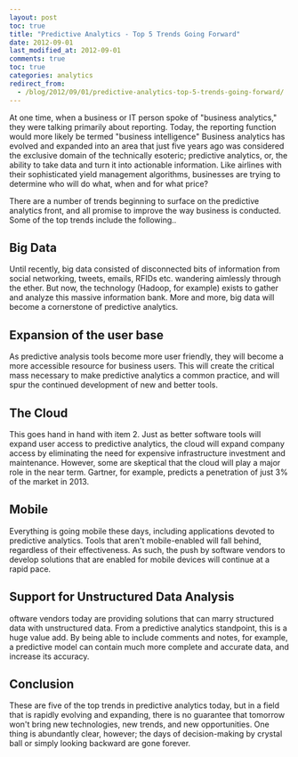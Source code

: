 ```yaml
---
layout: post
toc: true
title: "Predictive Analytics - Top 5 Trends Going Forward"
date: 2012-09-01
last_modified_at: 2012-09-01
comments: true
toc: true
categories: analytics
redirect_from:
  - /blog/2012/09/01/predictive-analytics-top-5-trends-going-forward/
---
```


At one time, when a business or IT person spoke of "business analytics," they were talking primarily about reporting. Today, the reporting function would more likely be termed "business intelligence"  Business analytics has evolved and expanded into an area that just five years ago was considered the exclusive domain of the technically esoteric; predictive analytics, or, the ability to take data and turn it into actionable information.  Like airlines with their sophisticated yield management algorithms, businesses are trying to determine who will do what, when and for what price?

There are a number of trends beginning to surface on the predictive analytics front, and all promise to improve  the way  business is conducted.  Some of the top trends include the following..

## Big Data

Until recently, big data consisted of disconnected bits of information from social networking, tweets, emails, RFIDs etc. wandering aimlessly through the ether.  But now, the technology (Hadoop, for example) exists to gather and analyze this massive information bank. More and more, big data will become a cornerstone of predictive analytics.


## Expansion of the user base

As predictive analysis tools become more user friendly, they will become a more accessible resource for business users.  This will create the critical mass necessary to make predictive analytics a common practice, and will spur the continued development of new and better tools.


## The Cloud

This goes hand in hand with item 2.  Just as better software tools will expand user access to predictive analytics, the cloud will expand company access by eliminating the need for expensive infrastructure investment and maintenance. However, some are skeptical that the cloud will play a major role in the near term. Gartner, for example, predicts a penetration of just 3% of the market in 2013.


## Mobile

Everything is going mobile these days, including applications devoted to predictive analytics.  Tools that aren't mobile-enabled will fall behind, regardless of their effectiveness.  As such, the push by software vendors to develop solutions that are enabled for mobile devices will continue at a rapid pace.


## Support for Unstructured Data Analysis

oftware vendors today are providing solutions that can marry structured data with unstructured data.  From a predictive analytics standpoint, this is a huge value add.  By being able to include comments and notes, for example, a predictive model can contain much more complete and accurate data, and increase its accuracy.

## Conclusion

These are five of the top trends in predictive analytics today, but in a field that is rapidly evolving and expanding, there is no guarantee that tomorrow won't bring new technologies, new trends, and new opportunities.  One thing is abundantly clear, however; the days of decision-making by crystal ball or simply looking backward are gone forever.
